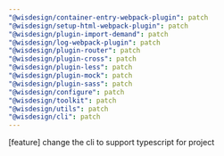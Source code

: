 ```yaml
---
"@wisdesign/container-entry-webpack-plugin": patch
"@wisdesign/setup-html-webpack-plugin": patch
"@wisdesign/plugin-import-demand": patch
"@wisdesign/log-webpack-plugin": patch
"@wisdesign/plugin-router": patch
"@wisdesign/plugin-cross": patch
"@wisdesign/plugin-less": patch
"@wisdesign/plugin-mock": patch
"@wisdesign/plugin-sass": patch
"@wisdesign/configure": patch
"@wisdesign/toolkit": patch
"@wisdesign/utils": patch
"@wisdesign/cli": patch
---
```


[feature] change the cli to support typescript for project
